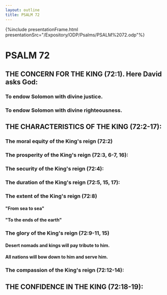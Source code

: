 ```yaml
---
layout: outline
title: PSALM 72
---
```

{%include presentationFrame.html presentationSrc="/Expository/ODP/Psalms/PSALM%2072.odp"%}

# PSALM 72 
## THE CONCERN FOR THE KING (72:1). Here David asks God: 
###  To endow Solomon with divine justice. 
###  To endow Solomon with divine righteousness. 
## THE CHARACTERISTICS OF THE KING (72:2-17): 
###  The moral equity of the King\'s reign (72:2) 
###  The prosperity of the King\'s reign (72:3, 6-7, 16): 
###  The security of the King\'s reign (72:4): 
###  The duration of the King\'s reign (72:5, 15, 17): 
###  The extent of the King\'s reign (72:8) 
####  \"From sea to sea\" 
####  \"To the ends of the earth\" 
###  The glory of the King\'s reign (72:9-11, 15) 
####  Desert nomads and kings will pay tribute to him. 
####  All nations will bow down to him and serve him. 
###  The compassion of the King\'s reign (72:12-14): 
## THE CONFIDENCE IN THE KING (72:18-19): 
